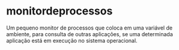 # monitordeprocessos
Um pequeno monitor de processos que coloca em uma variável de ambiente, para consulta de outras aplicações, se uma determinada aplicação está em execução no sistema operacional.

